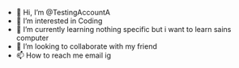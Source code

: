 - 👋 Hi, I’m @TestingAccountA
- 👀 I’m interested in Coding
- 🌱 I’m currently learning nothing specific but i want to learn sains computer
- 💞️ I’m looking to collaborate with my friend
- 📫 How to reach me email ig

<!---
TestingAccountA/TestingAccountA is a ✨ special ✨ repository because its `README.md` (this file) appears on your GitHub profile.
You can click the Preview link to take a look at your changes.
--->
